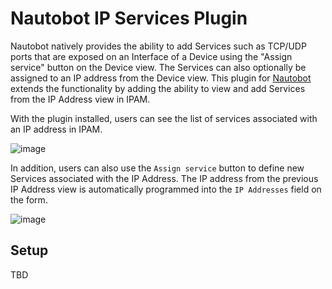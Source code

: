 # Nautobot IP Services Plugin

Nautobot natively provides the ability to add Services such as TCP/UDP ports that are exposed on an Interface of a Device using the "Assign service" button on the Device view. The Services can also optionally be assigned to an IP address from the Device view.  This plugin for [Nautobot](https://www.github.com/nautobot) extends the functionality by adding the ability to view and add Services from the IP Address view in IPAM.  
  
With the plugin installed, users can see the list of services associated with an IP address in IPAM.

![image](https://user-images.githubusercontent.com/6945229/182711099-9d07c716-a8a0-44f0-93eb-7d2763f77388.png)

In addition, users can also use the `Assign service` button to define new Services associated with the IP Address.  The IP address from the previous IP Address view is automatically programmed into the `IP Addresses` field on the form. 

![image](https://user-images.githubusercontent.com/6945229/182711414-a1f1636f-74cc-4d67-ba69-0867263e9076.png)

## Setup
TBD
